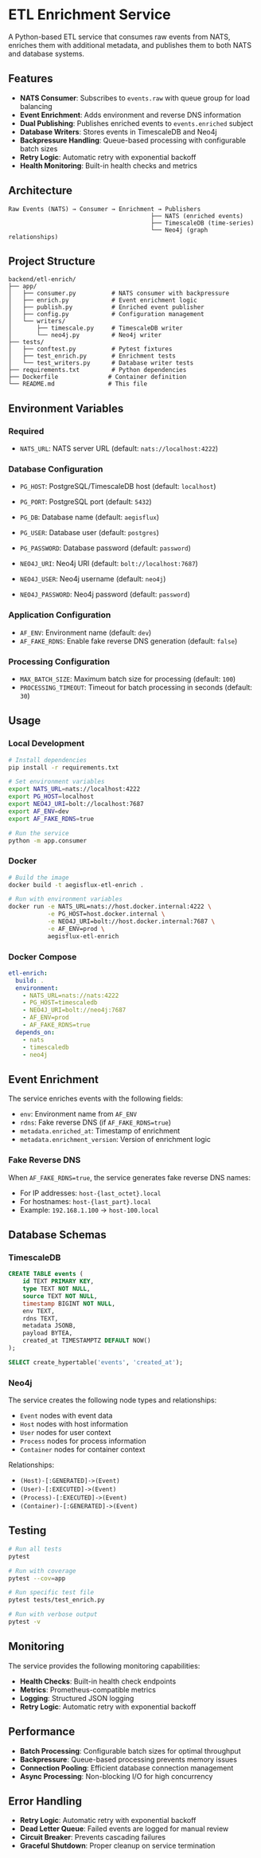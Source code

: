 # ETL Enrichment Service

A Python-based ETL service that consumes raw events from NATS, enriches them with additional metadata, and publishes them to both NATS and database systems.

## Features

- **NATS Consumer**: Subscribes to `events.raw` with queue group for load balancing
- **Event Enrichment**: Adds environment and reverse DNS information
- **Dual Publishing**: Publishes enriched events to `events.enriched` subject
- **Database Writers**: Stores events in TimescaleDB and Neo4j
- **Backpressure Handling**: Queue-based processing with configurable batch sizes
- **Retry Logic**: Automatic retry with exponential backoff
- **Health Monitoring**: Built-in health checks and metrics

## Architecture

```
Raw Events (NATS) → Consumer → Enrichment → Publishers
                                        ├── NATS (enriched events)
                                        ├── TimescaleDB (time-series)
                                        └── Neo4j (graph relationships)
```

## Project Structure

```
backend/etl-enrich/
├── app/
│   ├── consumer.py          # NATS consumer with backpressure
│   ├── enrich.py            # Event enrichment logic
│   ├── publish.py           # Enriched event publisher
│   ├── config.py            # Configuration management
│   └── writers/
│       ├── timescale.py     # TimescaleDB writer
│       └── neo4j.py         # Neo4j writer
├── tests/
│   ├── conftest.py          # Pytest fixtures
│   ├── test_enrich.py       # Enrichment tests
│   └── test_writers.py      # Database writer tests
├── requirements.txt         # Python dependencies
├── Dockerfile              # Container definition
└── README.md               # This file
```

## Environment Variables

### Required
- `NATS_URL`: NATS server URL (default: `nats://localhost:4222`)

### Database Configuration
- `PG_HOST`: PostgreSQL/TimescaleDB host (default: `localhost`)
- `PG_PORT`: PostgreSQL port (default: `5432`)
- `PG_DB`: Database name (default: `aegisflux`)
- `PG_USER`: Database user (default: `postgres`)
- `PG_PASSWORD`: Database password (default: `password`)

- `NEO4J_URI`: Neo4j URI (default: `bolt://localhost:7687`)
- `NEO4J_USER`: Neo4j username (default: `neo4j`)
- `NEO4J_PASSWORD`: Neo4j password (default: `password`)

### Application Configuration
- `AF_ENV`: Environment name (default: `dev`)
- `AF_FAKE_RDNS`: Enable fake reverse DNS generation (default: `false`)

### Processing Configuration
- `MAX_BATCH_SIZE`: Maximum batch size for processing (default: `100`)
- `PROCESSING_TIMEOUT`: Timeout for batch processing in seconds (default: `30`)

## Usage

### Local Development

```bash
# Install dependencies
pip install -r requirements.txt

# Set environment variables
export NATS_URL=nats://localhost:4222
export PG_HOST=localhost
export NEO4J_URI=bolt://localhost:7687
export AF_ENV=dev
export AF_FAKE_RDNS=true

# Run the service
python -m app.consumer
```

### Docker

```bash
# Build the image
docker build -t aegisflux-etl-enrich .

# Run with environment variables
docker run -e NATS_URL=nats://host.docker.internal:4222 \
           -e PG_HOST=host.docker.internal \
           -e NEO4J_URI=bolt://host.docker.internal:7687 \
           -e AF_ENV=prod \
           aegisflux-etl-enrich
```

### Docker Compose

```yaml
etl-enrich:
  build: .
  environment:
    - NATS_URL=nats://nats:4222
    - PG_HOST=timescaledb
    - NEO4J_URI=bolt://neo4j:7687
    - AF_ENV=prod
    - AF_FAKE_RDNS=true
  depends_on:
    - nats
    - timescaledb
    - neo4j
```

## Event Enrichment

The service enriches events with the following fields:

- `env`: Environment name from `AF_ENV`
- `rdns`: Fake reverse DNS (if `AF_FAKE_RDNS=true`)
- `metadata.enriched_at`: Timestamp of enrichment
- `metadata.enrichment_version`: Version of enrichment logic

### Fake Reverse DNS

When `AF_FAKE_RDNS=true`, the service generates fake reverse DNS names:
- For IP addresses: `host-{last_octet}.local`
- For hostnames: `host-{last_part}.local`
- Example: `192.168.1.100` → `host-100.local`

## Database Schemas

### TimescaleDB

```sql
CREATE TABLE events (
    id TEXT PRIMARY KEY,
    type TEXT NOT NULL,
    source TEXT NOT NULL,
    timestamp BIGINT NOT NULL,
    env TEXT,
    rdns TEXT,
    metadata JSONB,
    payload BYTEA,
    created_at TIMESTAMPTZ DEFAULT NOW()
);

SELECT create_hypertable('events', 'created_at');
```

### Neo4j

The service creates the following node types and relationships:

- `Event` nodes with event data
- `Host` nodes with host information
- `User` nodes for user context
- `Process` nodes for process information
- `Container` nodes for container context

Relationships:
- `(Host)-[:GENERATED]->(Event)`
- `(User)-[:EXECUTED]->(Event)`
- `(Process)-[:EXECUTED]->(Event)`
- `(Container)-[:GENERATED]->(Event)`

## Testing

```bash
# Run all tests
pytest

# Run with coverage
pytest --cov=app

# Run specific test file
pytest tests/test_enrich.py

# Run with verbose output
pytest -v
```

## Monitoring

The service provides the following monitoring capabilities:

- **Health Checks**: Built-in health check endpoints
- **Metrics**: Prometheus-compatible metrics
- **Logging**: Structured JSON logging
- **Retry Logic**: Automatic retry with exponential backoff

## Performance

- **Batch Processing**: Configurable batch sizes for optimal throughput
- **Backpressure**: Queue-based processing prevents memory issues
- **Connection Pooling**: Efficient database connection management
- **Async Processing**: Non-blocking I/O for high concurrency

## Error Handling

- **Retry Logic**: Automatic retry with exponential backoff
- **Dead Letter Queue**: Failed events are logged for manual review
- **Circuit Breaker**: Prevents cascading failures
- **Graceful Shutdown**: Proper cleanup on service termination




